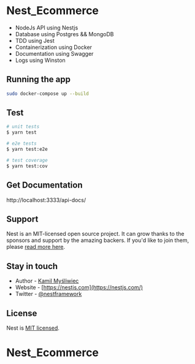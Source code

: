 # Nest_Ecommerce

- NodeJs API using Nestjs
- Database using Postgres && MongoDB
- TDD using Jest
- Containerization using Docker
- Documentation using Swagger
- Logs using Winston

## Running the app

```bash
sudo docker-compose up --build
```

## Test

```bash
# unit tests
$ yarn test

# e2e tests
$ yarn test:e2e

# test coverage
$ yarn test:cov
```

## Get Documentation

http://localhost:3333/api-docs/

<!-- ![](./img/swagger.png) -->

## Support

Nest is an MIT-licensed open source project. It can grow thanks to the sponsors and support by the amazing backers. If you'd like to join them, please [read more here](https://docs.nestjs.com/support).

## Stay in touch

- Author - [Kamil Myśliwiec](https://kamilmysliwiec.com)
- Website - [https://nestjs.com](https://nestjs.com/)
- Twitter - [@nestframework](https://twitter.com/nestframework)

## License

Nest is [MIT licensed](LICENSE).

# Nest_Ecommerce
